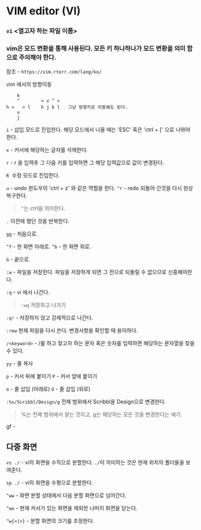 # VIM editor (VI)

### `vi` <열고자 하는 파일 이름>

### vim은 모드 변환을 통해 사용된다. 모든 키 하나하나가 모드 변환을 의미 함으로 주의해야 한다.

참조 - `https://vim.rtorr.com/lang/ko/`

vim 에서의 방향이동
```
    k
    ^        < v ^ >
h <   > l    h j k l   그냥 방향키로 이동해도 된다.
    v
    j
```

`i` - 삽입 모드로 진입한다. 해당 모드에서 나올 때는 'ESC' 혹은 'ctrl + [' 으로 나와야 한다.

`x` - 커서에 해당하는 글자를 삭제한다.

`r` - r 을 입력후 그 다음 키를 입력하면 그 해당 입력값으로 값이 변경된다.

`R`  수정 모드로 진입한다.

`u` - undo 윈도우의 'ctrl + z' 와 같은 역할을 한다.
`^r` - redo 되돌아 간것을 다시 원상복구한다.
> `^`는 *ctrl*을 의미한다.

`.` 이전에 했던 것을 반복한다.

`gg` - 처음으로.

`^f` - 한 화면 아래로.
`^b` - 한 화면 위로.

`G` - 끝으로.

`:w` - 파일을 저장한다. 파일을 저장하게 되면 그 전으로 되돌릴 수 없으므로 신중해야한다.

`:q` - vi 에서 나간다.
> `:wq` 저장하고 나가기

`:q!` - 저장하지 않고 강제적으로 나간다.

`:rew` 현재 파일을 다시 쓴다. 변경사항을 확인할 때 용이하다.

`/<keyword>` - /를 하고 찾고자 하는 문자 혹은 숫자를 입력하면 해당하는 문자열을 찾을 수 있다.

`yy` - 줄 복사

`p` - 커서 뒤에 붙이기
`P` - 커서 앞에 붙이기

`o` - 줄 삽입 (아래로)
`O` - 줄 삽입 (위로)

`:%s/Scribbl/Design/g` 전체 범위에서 Scribbl을 Design으로 변경한다.
> %는 전체 범위에서 찾는 것이고, g는 해당하는 모든 것을 변경한다는 얘기.

gf -

## 다중 화면
`vs ./` - vi의 화면을 수직으로 분할한다. `./`이 의미하는 것은 현재 위치의 폴더들을 보여준다.

`sp ./` - vi의 화면을 수평으로 분할한다.

`^ww` - 화면 분할 상태에서 다음 분할 화면으로 넘어간다.

`^wo` - 현재 커서가 있는 화면을 제외한 나머지 화면을 닫는다.

`^w{<|>}` - 분할 화면의 크기를 조정한다.

